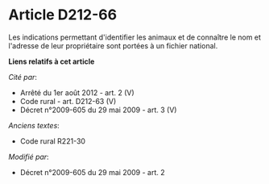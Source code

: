 # Article D212-66

Les indications permettant d'identifier les animaux et de connaître le nom et l'adresse de leur propriétaire sont portées à
un fichier national.

**Liens relatifs à cet article**

_Cité par_:

  - Arrêté du 1er août 2012 - art. 2 (V)
  - Code rural - art. D212-63 (V)
  - Décret n°2009-605 du 29 mai 2009 - art. 3 (V)

_Anciens textes_:

  - Code rural R221-30

_Modifié par_:

  - Décret n°2009-605 du 29 mai 2009 - art. 2
